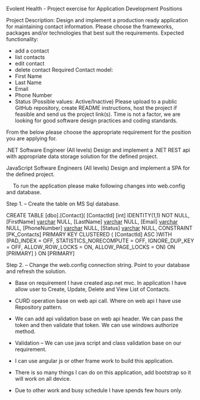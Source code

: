 
Evolent Health - Project exercise for Application Development Positions 

Project Description: 
Design and implement a production ready application for maintaining contact information. Please choose the frameworks, packages and/or technologies that best suit the requirements. 
Expected functionality: 
- add a contact 
- list contacts 
- edit contact 
- delete contact 
Required Contact model: 
- First Name 
- Last Name 
- Email 
- Phone Number 
- Status (Possible values: Active/Inactive) 
Please upload to a public GitHub repository, create README instructions, host the project if feasible and send us the project link(s). Time is not a factor, we are looking for good software design practices and coding standards. 

From the below please choose the appropriate requirement for the position you are applying for. 

.NET Software Engineer (All levels) 
Design and implement a .NET REST api with appropriate data storage solution for the defined project. 

JavaScript Software Engineers (All levels) 
Design and implement a SPA for the defined project.

 
To run the application please make following changes into web.config and database.

Step 1. – Create the table on MS Sql database.

CREATE TABLE [dbo].[Contact](
	[ContactId] [int] IDENTITY(1,1) NOT NULL,
	[FirstName] [varchar](50) NULL,
	[LastName] [varchar](50) NULL,
	[Email] [varchar](50) NULL,
	[PhoneNumber] [varchar](50) NULL,
	[Status] [varchar](50) NULL,
 CONSTRAINT [PK_Contacts] PRIMARY KEY CLUSTERED 
(
	[ContactId] ASC
)WITH (PAD_INDEX = OFF, STATISTICS_NORECOMPUTE = OFF, IGNORE_DUP_KEY = OFF, ALLOW_ROW_LOCKS = ON, ALLOW_PAGE_LOCKS = ON) ON [PRIMARY]
) ON [PRIMARY]


Step 2. – Change the web.config connection string.
Point to your database and refresh the solution. 


- 	Base on requirement I have created asp.net mvc. In application I have allow user to Create, Update, Delete and View List of Contacts.

- 	CURD operation base on web api call. Where on web api I have use Repository pattern. 

- 	We can add api validation base on web api header. We can pass the token and then validate that token. We can use windows authorize method.

- 	Validation – We can use java script and class validation base on our requirement. 

- 	I can use angular js or other frame work to build this application.

- 	There is so many things I can do on this application, add bootstrap so it will work on all device. 

- 	Due to other work and busy schedule I have spends few hours only.
